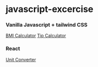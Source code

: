 # javascript-excercise

### Vanilla Javascript + tailwind CSS
[BMI Calculator](https://dahhnym.github.io/javascript-excercise/CJC-coding-challenge/challenge01_BMIcalculator)
[Tip Calculator](https://dahhnym.github.io/javascript-excercise/CJC-coding-challenge/challenge04_tipCalculator)

### React
[Unit Converter](https://dahhnym.github.io/javascript-excercise/react-basic/unit-converter)